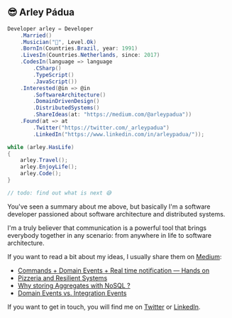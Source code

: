 ## 😎 Arley Pádua

```csharp
Developer arley = Developer
    .Married()
    .Musician("🎷", Level.Ok)
    .BornIn(Countries.Brazil, year: 1991)
    .LivesIn(Countries.Netherlands, since: 2017)
    .CodesIn(language => language
        .CSharp()
        .TypeScript()
        .JavaScript())
    .Interested(@in => @in
        .SoftwareArchitecture()
        .DomainDrivenDesign()
        .DistributedSystems()
        .ShareIdeas(at: "https://medium.com/@arleypadua"))
    .Found(at => at
        .Twitter("https://twitter.com/_arleypadua")
        .LinkedIn("https://www.linkedin.com/in/arleypadua/"));

while (arley.HasLife)
{
    arley.Travel();
    arley.EnjoyLife();
    arley.Code();
}

// todo: find out what is next 😅

```

You've seen a summary about me above, but basically I'm a software developer passioned about software architecture and distributed systems.

I'm a truly believer that communication is a powerful tool that brings everybody together in any scenario: from anywhere in life to software architecture.

If you want to read a bit about my ideas, I usually share them on [Medium](https://medium.com/@arleypadua):

- [Commands + Domain Events + Real time notification — Hands on](https://medium.com/@arleypadua/commands-domain-events-real-time-notification-hands-on-6694d9868056)
- [Pizzeria and Resilient Systems](https://medium.com/@arleypadua/pizzeria-and-resilient-systems-77dd0c9ed635)
- [Why storing Aggregates with NoSQL ?](https://medium.com/@arleypadua/why-keeping-aggregates-with-nosql-9e1d9f9920f2)
- [Domain Events vs. Integration Events](https://medium.com/@arleypadua/domain-events-vs-integration-events-5eb29a34fdbc)

If you want to get in touch, you will find me on [Twitter](https://twitter.com/_arleypadua) or [LinkedIn](https://www.linkedin.com/in/arleypadua/).